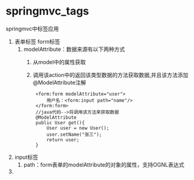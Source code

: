 # springmvc_tags
springmvc中标签应用

1. 表单标签 form标签
	1. modelAttribute：数据来源有以下两种方式
		1. 从model中的属性获取
		2. 调用该action中的返回该类型数据的方法获取数据,并且该方法添加@ModelAttribute注解

				<form:form modelAttribute="user">
					用户名：<form:input path="name"/>
				</form:form>
				//java代码-->将调用该方法来获取数据
				@ModelAttribute
				public User get(){
					User user = new User();
					user.setName("张三");
					return user;
				}
2. input标签
	1. path：form表单的modelAttribute的对象的属性，支持OGNL表达式
2. 